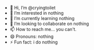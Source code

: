 - 👋 Hi, I’m @cryingtoilet
- 👀 I’m interested in nothing
- 🌱 I’m currently learning nothing
- 💞️ I’m looking to collaborate on nothing
- 📫 How to reach me... you can't.
- 😄 Pronouns: nothing
- ⚡ Fun fact: i do nothing

<!---
cryingtoilet/cryingtoilet is a ✨ special ✨ repository because its `README.md` (this file) appears on your GitHub profile.
You can click the Preview link to take a look at your changes.
--->
